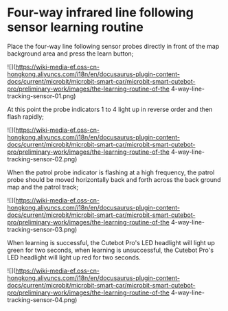 ﻿---
sidebar_position: 3
sidebar_label: Four-way infrared line following sensor learning routine
---

# Four-way infrared line following sensor learning routine

Place the four-way line following sensor probes directly in front of the map background area and press the learn button;

![](https://wiki-media-ef.oss-cn-hongkong.aliyuncs.com/i18n/en/docusaurus-plugin-content-docs/current/microbit/microbit-smart-car/microbit-smart-cutebot-pro/preliminary-work/images/the-learning-routine-of-the 4-way-line-tracking-sensor-01.png)

At this point the probe indicators 1 to 4 light up in reverse order and then flash rapidly;

![](https://wiki-media-ef.oss-cn-hongkong.aliyuncs.com/i18n/en/docusaurus-plugin-content-docs/current/microbit/microbit-smart-car/microbit-smart-cutebot-pro/preliminary-work/images/the-learning-routine-of-the 4-way-line-tracking-sensor-02.png)

When the patrol probe indicator is flashing at a high frequency, the patrol probe should be moved horizontally back and forth across the back ground map and the patrol track;

![](https://wiki-media-ef.oss-cn-hongkong.aliyuncs.com/i18n/en/docusaurus-plugin-content-docs/current/microbit/microbit-smart-car/microbit-smart-cutebot-pro/preliminary-work/images/the-learning-routine-of-the 4-way-line-tracking-sensor-03.png)

When learning is successful, the Cutebot Pro's LED headlight will light up green for two seconds, when learning is unsuccessful, the Cutebot Pro's LED headlight will light up red for two seconds.

![](https://wiki-media-ef.oss-cn-hongkong.aliyuncs.com/i18n/en/docusaurus-plugin-content-docs/current/microbit/microbit-smart-car/microbit-smart-cutebot-pro/preliminary-work/images/the-learning-routine-of-the 4-way-line-tracking-sensor-04.png)
